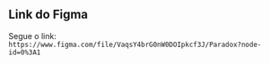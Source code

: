 ## Link do Figma

Segue o link: ```https://www.figma.com/file/VaqsY4brG0nW0DOIpkcf3J/Paradox?node-id=0%3A1 ```